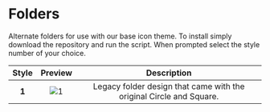 Folders
=============

Alternate folders for use with our base icon theme. To install simply download the repository and run the script. When prompted select the style number of your choice.


| Style | Preview  | Description |
| :------------: |:---------------:| :-----:|
| **1** | ![1](https://raw.githubusercontent.com/numixproject/numix-folders/master/files/1/preview.png) | Legacy folder design that came with the original Circle and Square. |
